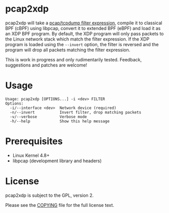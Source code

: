 # pcap2xdp

pcap2xdp will take a [pcap/tcpdump filter
expression](http://www.tcpdump.org/manpages/pcap-filter.7.html), compile it to
classical BPF (cBPF) using libpcap, convert it to extended BPF (eBPF) and load
it as an XDP BPF program. By default, the XDP program will only pass packets to
the Linux network stack which match the filter expression. If the XDP program
is loaded using the `--invert` option, the filter is reversed and the program
will drop all packets matching the filter expression.

This is work in progress and only rudimentarily tested. Feedback, suggestions
and patches are welcome!

Usage
=====

```
Usage: pcap2xdp [OPTIONS...] -i <dev> FILTER
Options:
  -i/--interface <dev>  Network device (required)
  -n/--invert           Invert filter, drop matching packets
  -v/--verbose          Verbose mode
  -h/--help             Show this help message
```

Prerequisites
=============

* Linux Kernel 4.8+
* libpcap (development library and headers)

License
=======

pcap2xdp is subject to the GPL, version 2.

Please see the [COPYING](https://github.com/tklauser/pcap2xdp/blob/master/COPYING)
file for the full license text.
